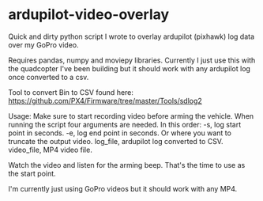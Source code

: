 # ardupilot-video-overlay
Quick and dirty python script I wrote to overlay ardupilot (pixhawk) log data over my GoPro video.

Requires pandas, numpy and moviepy libraries. Currently I just use this with the quadcopter I've been building but it should work with any ardupilot log once converted to a csv. 

Tool to convert Bin to CSV found here:
https://github.com/PX4/Firmware/tree/master/Tools/sdlog2

Usage:
Make sure to start recording video before arming the vehicle. 
When running the script four arguments are needed. In this order:
-s, log start point in seconds.
-e, log end point in seconds. Or where you want to truncate the output video.
log_file, ardupilot log converted to CSV.
video_file, MP4 video file.

Watch the video and listen for the arming beep. That's the time to use as the start point.

I'm currently just using GoPro videos but it should work with any MP4.

